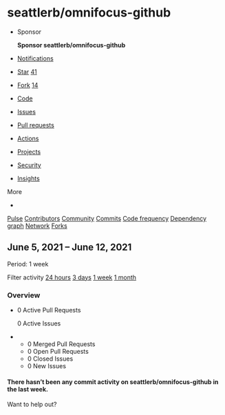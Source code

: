 # seattlerb/omnifocus-github

* Sponsor

   **Sponsor seattlerb/omnifocus-github**

*  [Notifications](https://github.com/login?return_to=%2Fseattlerb%2Fomnifocus-github)
*  [ Star](https://github.com/login?return_to=%2Fseattlerb%2Fomnifocus-github) [41](seattlerb-omnifocus-github.md)
*  [Fork](https://github.com/login?return_to=%2Fseattlerb%2Fomnifocus-github) [14](network/seattlerb-omnifocus-github.md)
*  [Code]()
*  [Issues](seattlerb-omnifocus-github-1.md)
*  [Pull requests](seattlerb-omnifocus-github-2.md)
*  [Actions](seattlerb-omnifocus-github-3.md)
*  [Projects](seattlerb-omnifocus-github-4.md)
*  [Security](build-software-better-together.md)
*  [Insights](seattlerb-omnifocus-github-5.md)

More

* 
 [Pulse](seattlerb-omnifocus-github-5.md) [Contributors](graphs/seattlerb-omnifocus-github.md) [Community](seattlerb-omnifocus-github-9.md) [Commits](graphs/seattlerb-omnifocus-github-1.md) [Code frequency](graphs/seattlerb-omnifocus-github-2.md) [Dependency graph](network/seattlerb-omnifocus-github-1.md) [Network](seattlerb-omnifocus-github-10.md) [Forks](network/seattlerb-omnifocus-github.md)

## June 5, 2021 – June 12, 2021

 Period: 1 week

Filter activity [24 hours](https://github.com/seattlerb/omnifocus-github/pulse/daily) [3 days](https://github.com/seattlerb/omnifocus-github/pulse/halfweekly) [1 week](seattlerb-omnifocus-github-5.md) [1 month](https://github.com/seattlerb/omnifocus-github/pulse/monthly)

### Overview

* 0 Active Pull Requests

  0 Active Issues

* *  0 Merged Pull Requests
  *  0 Open Pull Requests
  *  0 Closed Issues
  *  0 New Issues

#### There hasn’t been any commit activity on seattlerb/omnifocus-github in the last week.

Want to help out?

